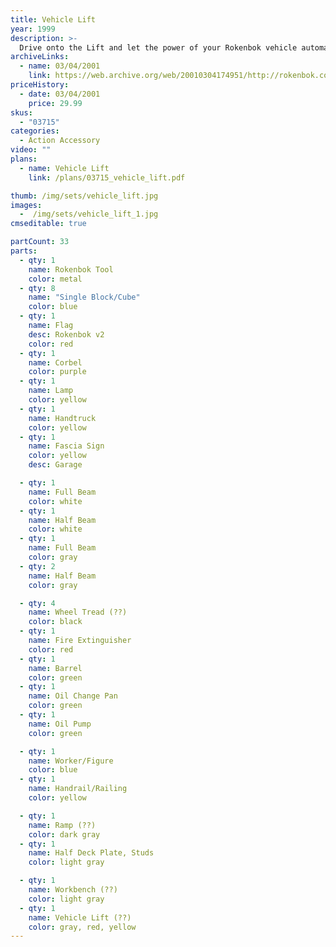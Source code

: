 ```yaml
---
title: Vehicle Lift
year: 1999
description: >-
  Drive onto the Lift and let the power of your Rokenbok vehicle automatically raise the vehicle into the air for easy maintenance. A Rokenbok mechanic, workbench and garage accessories are included. Your Rokenbok vehicle is all the power you'll need. No batteries are required!
archiveLinks:
  - name: 03/04/2001
    link: https://web.archive.org/web/20010304174951/http://rokenbok.com/catalog/pd_aa_vehicle.html
priceHistory:
  - date: 03/04/2001
    price: 29.99
skus:
  - "03715"
categories:
  - Action Accessory
video: ""
plans:
  - name: Vehicle Lift
    link: /plans/03715_vehicle_lift.pdf

thumb: /img/sets/vehicle_lift.jpg
images:
  -  /img/sets/vehicle_lift_1.jpg
cmseditable: true

partCount: 33
parts:
  - qty: 1
    name: Rokenbok Tool
    color: metal
  - qty: 8
    name: "Single Block/Cube"
    color: blue
  - qty: 1
    name: Flag
    desc: Rokenbok v2
    color: red
  - qty: 1
    name: Corbel
    color: purple
  - qty: 1
    name: Lamp
    color: yellow
  - qty: 1
    name: Handtruck
    color: yellow
  - qty: 1
    name: Fascia Sign
    color: yellow
    desc: Garage

  - qty: 1
    name: Full Beam
    color: white
  - qty: 1
    name: Half Beam
    color: white
  - qty: 1
    name: Full Beam
    color: gray
  - qty: 2
    name: Half Beam
    color: gray

  - qty: 4
    name: Wheel Tread (??)
    color: black
  - qty: 1
    name: Fire Extinguisher
    color: red
  - qty: 1
    name: Barrel
    color: green
  - qty: 1
    name: Oil Change Pan
    color: green
  - qty: 1
    name: Oil Pump
    color: green

  - qty: 1
    name: Worker/Figure
    color: blue
  - qty: 1
    name: Handrail/Railing
    color: yellow

  - qty: 1
    name: Ramp (??)
    color: dark gray
  - qty: 1
    name: Half Deck Plate, Studs
    color: light gray

  - qty: 1
    name: Workbench (??)
    color: light gray
  - qty: 1
    name: Vehicle Lift (??)
    color: gray, red, yellow
---
```


